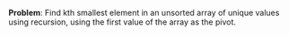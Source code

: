 **Problem**: Find kth smallest element in an unsorted array of unique values using recursion, using the first value of the array as the pivot.
